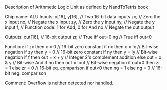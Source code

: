Description of Arithmetic Logic Unit as defined by NandToTetris book

Chip name: ALU
Inputs: x[16], y[16], // Two 16-bit data inputs
        zx, // Zero the x input
        nx, // Negate the x input
        zy, // Zero the y input
        ny, // Negate the y input
        f, // Function code: 1 for Add, 0 for And
        no // Negate the out output

Outputs: out[16], // 16-bit output
                zr, // True iff out=0
                ng // True iff out<0

Function: if zx then x = 0 // 16-bit zero constant
                if nx then x = !x // Bit-wise negation
                if zy then y = 0 // 16-bit zero constant
                if ny then y = !y // Bit-wise negation
                if f then out = x + y // Integer 2's complement addition
                                else out = x & y // Bit-wise And
                if no then out = !out // Bit-wise negation
                if out=0 then zr = 1 else zr = 0 // 16-bit eq. comparison
                if out<0 then ng = 1 else ng = 0 // 16-bit neg. comparison

Comment: Overflow is neither detected nor handled.
